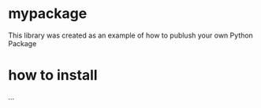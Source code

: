 # mypackage
This library was created as an example of how to publush your own Python Package

# how to install
...